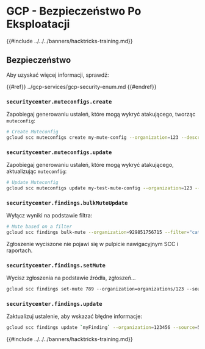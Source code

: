 # GCP - Bezpieczeństwo Po Eksploatacji

{{#include ../../../banners/hacktricks-training.md}}

## Bezpieczeństwo

Aby uzyskać więcej informacji, sprawdź:

{{#ref}}
../gcp-services/gcp-security-enum.md
{{#endref}}

### `securitycenter.muteconfigs.create`

Zapobiegaj generowaniu ustaleń, które mogą wykryć atakującego, tworząc `muteconfig`:
```bash
# Create Muteconfig
gcloud scc muteconfigs create my-mute-config --organization=123 --description="This is a test mute config" --filter="category=\"XSS_SCRIPTING\""
```
### `securitycenter.muteconfigs.update`

Zapobiegaj generowaniu ustaleń, które mogą wykryć atakującego, aktualizując `muteconfig`:
```bash
# Update Muteconfig
gcloud scc muteconfigs update my-test-mute-config --organization=123 --description="This is a test mute config" --filter="category=\"XSS_SCRIPTING\""
```
### `securitycenter.findings.bulkMuteUpdate`

Wyłącz wyniki na podstawie filtra:
```bash
# Mute based on a filter
gcloud scc findings bulk-mute --organization=929851756715 --filter="category=\"XSS_SCRIPTING\""
```
Zgłoszenie wyciszone nie pojawi się w pulpicie nawigacyjnym SCC i raportach.

### `securitycenter.findings.setMute`

Wycisz zgłoszenia na podstawie źródła, zgłoszeń...
```bash
gcloud scc findings set-mute 789 --organization=organizations/123 --source=456 --mute=MUTED
```
### `securitycenter.findings.update`

Zaktualizuj ustalenie, aby wskazać błędne informacje:
```bash
gcloud scc findings update `myFinding` --organization=123456 --source=5678 --state=INACTIVE
```
{{#include ../../../banners/hacktricks-training.md}}
